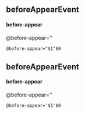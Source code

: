 ## beforeAppearEvent
#### before-appear
@before-appear=''
```html
@before-appear="$1"$0
```

## beforeAppearEvent
#### before-appear
@before-appear=''
```
@before-appear='$1'$0
```